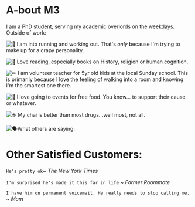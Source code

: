 # A-bout M3 #



I am a PhD student, serving my academic overlords on the weekdays. Outside of work:

![🐎](https://mail.google.com/mail/e/1f40e) I am into running and working out. That's _only_ because I'm trying to make up for a crapy personality.

![📗](https://mail.google.com/mail/e/1f4d7) Love reading, especially books on History, religion or human cognition.

![✏](https://mail.google.com/mail/e/270f)️ I am volunteer teacher for 5yr old kids at the local Sunday school. This is primarily because I love the feeling of walking into a room and knowing I'm the smartest one there.

![🍩](https://mail.google.com/mail/e/1f369) I love going to events for free food. You know... to support their cause or whatever.

![☕](https://mail.google.com/mail/e/2615) My chai is better than most drugs...well most, not all.

![🗣](https://mail.google.com/mail/e/1f5e3)️What others are saying:



# Other Satisfied Customers: #
`He's pretty ok`~ <em>The New York Times</em>

  

`I'm surprised he's made it this far in life` ~ <em>Former Roommate</em>

  

`I have him on permanent voicemail. He really needs to stop calling me.` ~ <em>Mom</em>
